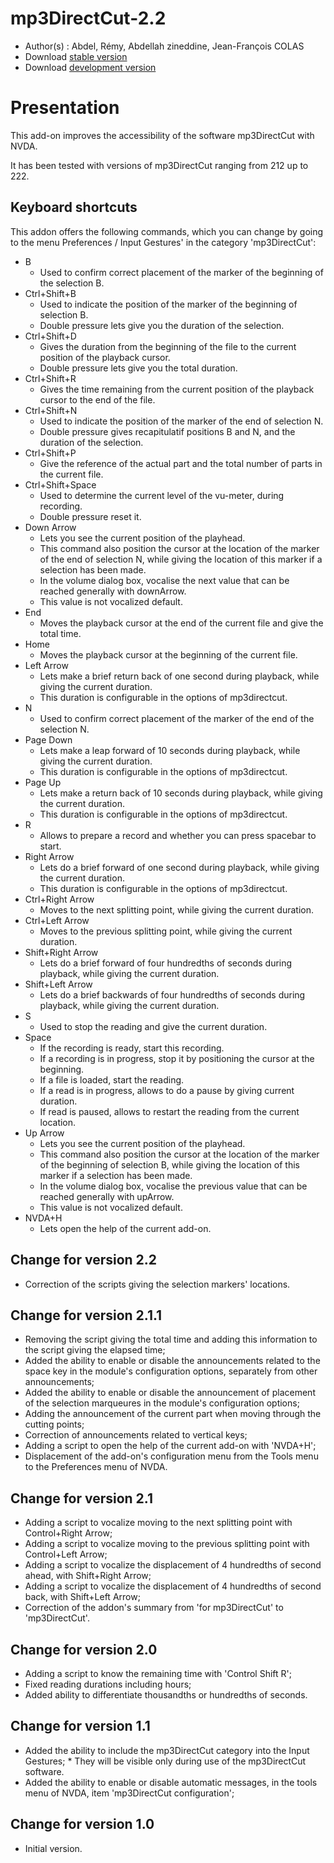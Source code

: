 # mp3DirectCut-2.2

*	 Author(s) : Abdel, Rémy, Abdellah zineddine, Jean-François COLAS
*	 Download [stable version][1]
*	 Download [development version][2]

# Presentation #

This add-on improves the accessibility of the software mp3DirectCut with NVDA.

It has been tested with versions of mp3DirectCut ranging from 212 up to 222.

## Keyboard shortcuts ##

This addon offers the following commands, which you can change by going to the menu Preferences / Input Gestures' in the category 'mp3DirectCut':

*	B
	*	Used to confirm correct placement of the marker of the beginning of the selection B.
*	Ctrl+Shift+B
	*	Used to indicate the position of the marker of the beginning of selection B.
	*	Double pressure lets give you the duration of the selection.
*	Ctrl+Shift+D
	*	Gives the duration from the beginning of the file to the current position of the playback cursor.
	*	Double pressure lets give you the total duration.
*	Ctrl+Shift+R
	*	Gives the time remaining from the current position of the playback cursor to the end of the file.
*	Ctrl+Shift+N
	*	Used to indicate the position of the marker of the end of selection N.
	*	Double pressure gives recapitulatif positions B and N, and the duration of the selection.
*	Ctrl+Shift+P
	*	Give the reference of the actual part and the total number of parts in the current file.
*	Ctrl+Shift+Space
	*	Used to determine the current level of the vu-meter, during recording.
	*	Double pressure reset it.
*	Down Arrow
	*	Lets you see the current position of the playhead.
	*	This command also position the cursor at the location of the marker of the end of selection N, while giving the location of this marker if a selection has been made.
	*	In the volume dialog box, vocalise the next value that can be reached generally with downArrow.
	*	This value is not vocalized default.
*	End
	*	Moves the playback cursor at the end of the current file and give the total time.
*	Home
	*	Moves the playback cursor at the beginning of the current file.
*	Left Arrow
	*	Lets make a brief return back of one second during playback, while giving the current duration.
	*	This duration is configurable in the options of mp3directcut.
*	N
	*	Used to confirm correct placement of the marker of the end of the selection N.
*	Page Down
	*	Lets make a leap forward of 10 seconds during playback, while giving the current duration.
	*	This duration is configurable in the options of mp3directcut.
*	Page Up
	*	Lets make a return back of 10 seconds during playback, while giving the current duration.
	*	This duration is configurable in the options of mp3directcut.
*	R
	*	Allows to prepare a record and whether you can press spacebar to start.
*	Right Arrow
	*	Lets do a brief forward of one second during playback, while giving the current duration.
	*	This duration is configurable in the options of mp3directcut.
*	Ctrl+Right Arrow
	*	Moves to the next splitting point, while giving the current duration.
*	Ctrl+Left Arrow
	*	Moves to the previous splitting point, while giving the current duration.
*	Shift+Right Arrow
	*	Lets do a brief forward of four hundredths of seconds during playback, while giving the current duration.
*	Shift+Left Arrow
	*	Lets do a brief backwards of four hundredths of seconds during playback, while giving the current duration. 
*	S
	*	Used to stop the reading and give the current duration.
*	Space
	*	If the recording is ready, start this recording.
	*	If a recording is in progress, stop it by positioning the cursor at the beginning.
	*	If a file is loaded, start the reading.
	*	If a read is in progress, allows to do a pause by giving current duration.
	*	If read is paused, allows to restart the reading from the current location.
*	Up Arrow
	*	Lets you see the current position of the playhead.
	*	This command also position the cursor at the location of the marker of the beginning of selection B, while giving the location of this marker if a selection has been made.
	*	In the volume dialog box, vocalise the previous value that can be reached generally with upArrow.
	*	This value is not vocalized default.
*	NVDA+H
	*	Lets open the help of the current add-on.

## Change for version 2.2 ##

*	 Correction of the scripts giving the selection markers' locations.

## Change for version 2.1.1 ##

*	 Removing the script giving the total time and adding this information to the script giving the elapsed time;
*	 Added the ability to enable or disable the announcements related to the space key in the module's configuration options, separately from other announcements;
*	 Added the ability to enable or disable the announcement of placement of the selection marqueures in the module's configuration options;
*	 Adding the announcement of the current part when moving through the cutting points;
*	 Correction of announcements related to vertical keys;
*	 Adding a script to open the help of the current add-on with 'NVDA+H';
*	 Displacement of the add-on's configuration menu from the Tools menu to the Preferences menu of NVDA.

## Change for version 2.1 ##

*	 Adding a script to vocalize moving to the next splitting point with Control+Right Arrow;
*	 Adding a script to vocalize moving to the previous splitting point with Control+Left Arrow;
*	 Adding a script to vocalize the displacement of 4 hundredths of second ahead, with Shift+Right Arrow;
*	 Adding a script to vocalize the displacement of 4 hundredths of second back, with Shift+Left Arrow;
*	 Correction of the addon's summary from 'for mp3DirectCut' to 'mp3DirectCut'.

## Change for version 2.0 ##

*	 Adding a script to know the remaining time with 'Control Shift R';
*	 Fixed reading durations including hours;
*	 Added ability to differentiate thousandths or hundredths of seconds.

## Change for version 1.1 ##

*	 Added the ability to include the mp3DirectCut category into the Input Gestures;
	*	 They will be visible only during use of the mp3DirectCut software.
*	 Added the ability to enable or disable automatic messages, in the tools menu of NVDA, item 'mp3DirectCut configuration';

## Change for version 1.0 ##

*	 Initial version.

[1]: http://cyber25.free.fr/nvda-addons/mp3DirectCut-2.2.nvda-addon

[2]: http://cyber25.free.fr/nvda-addons/mp3DirectCut-2.2-dev.nvda-addon
